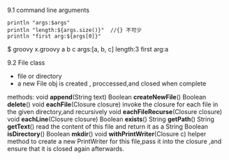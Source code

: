 

9.1 command line arguments

    println "args:$args"
    println "length:${args.size()}"  //{} 不可少
    println "first arg:${args[0]}"


$ groovy x.groovy  a b c
args:[a, b, c]
length:3
first arg:a

9.2 File class
- file or directory
- a new File obj is created , proccessed,and closed when complete

methods:
void **append**(String text)
Boolean **createNewFile**()
Boolean **delete**()
void **eachFile**(Closure closure)
    invoke the closure for each file in the given directory,and recursively
void **eachFileRecurse**(Closure closure)
void **eachLine**(Closure closure)
Boolean **exists**()
String **getPath**()
String **getText**()
    read the content of this file and return it as a String
Boolean **isDirectory**()
Boolean **mkdir**()
void **withPrintWriter**(Closure c)
    helper method to create a new PrintWriter for this file,pass it into the closure 
    ,and ensure that it is closed again afterwards.

    















